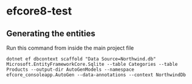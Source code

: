 # efcore8-test

## Generating the entities

Run this command from inside the main project file


`dotnet ef dbcontext scaffold "Data Source=Northwind.db" Microsoft.EntityFrameworkCore.Sqlite --table Categories --table Products --output-dir AutoGenModels --namespace efcore_consoleapp.AutoGen --data-annotations --context NorthwindDb`
